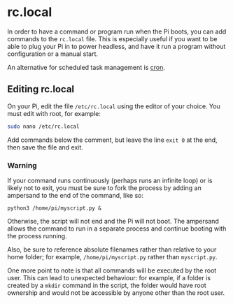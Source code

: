 # rc.local

In order to have a command or program run when the Pi boots, you can add commands to the `rc.local` file. This is especially useful if you want to be able to plug your Pi in to power headless, and have it run a program without configuration or a manual start.

An alternative for scheduled task management is [cron](/linux/usage/cron.md).

## Editing rc.local

On your Pi, edit the file `/etc/rc.local` using the editor of your choice. You must edit with root, for example:

```bash
sudo nano /etc/rc.local
```

Add commands below the comment, but leave the line `exit 0` at the end, then save the file and exit.

### Warning

If your command runs continuously (perhaps runs an infinite loop) or is likely not to exit, you must be sure to fork the process by adding an ampersand to the end of the command, like so:

```
python3 /home/pi/myscript.py &
```

Otherwise, the script will not end and the Pi will not boot. The ampersand allows the command to run in a separate process and continue booting with the process running.

Also, be sure to reference absolute filenames rather than relative to your home folder; for example, `/home/pi/myscript.py` rather than `myscript.py`.

One more point to note is that all commands will be executed by the root user. This can lead to unexpected behaviour: for example, if a folder is created by a `mkdir` command in the script, the folder would have root ownership and would not be accessible by anyone other than the root user.
